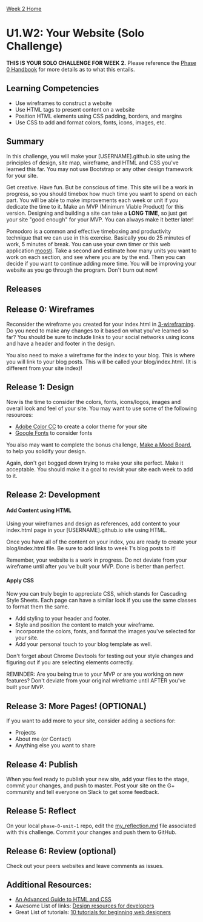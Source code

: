 [Week 2 Home](../)

# U1.W2: Your Website (Solo Challenge)

**THIS IS YOUR SOLO CHALLENGE FOR WEEK 2.** Please reference the [Phase 0 Handbook](https://github.com/pukeko-2015/phase-0-handbook/) for more details as to what this entails.

## Learning Competencies
- Use wireframes to construct a website
- Use HTML tags to present content on a website
- Position HTML elements using CSS padding, borders, and margins
- Use CSS to add and format colors, fonts, icons, images, etc.

## Summary

In this challenge, you will make your [USERNAME].github.io site using the principles of design, site map, wireframe, and HTML and CSS you've learned this far. You may not use Bootstrap or any other design framework for your site.

Get creative. Have fun. But be conscious of time. This site will be a work in progress, so you should timebox how much time you want to spend on each part. You will be able to make improvements each week or unit if you dedicate the time to it. Make an MVP (Minimum Viable Product) for this version. Designing and building a site can take a **LONG TIME**, so just get your site "good enough" for your MVP. You can always make it better later!

Pomodoro is a common and effective timeboxing and productivity technique that we can use in this exercise. Basically you do 25 minutes of work, 5 minutes of break. You can use your own timer or this web application [moosti](http://www.moosti.com). Take a second and estimate how many units you want to work on each section, and see where you are by the end. Then you can decide if you want to continue adding more time. You will be improving your website as you go through the program. Don't burn out now!


## Releases

## Release 0: Wireframes
Reconsider the wireframe you created for your index.html in [3-wireframing](../3-wireframing). Do you need to make any changes to it based on what you've learned so far? You should be sure to include links to your social networks using icons and have a header and footer in the design.

You also need to make a wireframe for the index to your blog. This is where you will link to your blog posts. This will be called your blog/index.html. (It is different from your site index)!

## Release 1: Design
Now is the time to consider the colors, fonts, icons/logos, images and overall look and feel of your site. You may want to use some of the following resources:

- [Adobe Color CC](https://kuler.adobe.com/create/color-wheel/) to create a color theme for your site
- [Google Fonts](https://www.google.com/fonts) to consider fonts

You also may want to complete the bonus challenge, [Make a Mood Board](../12-BONUS-challenges/mood-board), to help you solidify your design.

Again, don't get bogged down trying to make your site perfect. Make it acceptable. You should make it a goal to revisit your site each week to add to it.

## Release 2: Development

#### Add Content using HTML
Using your wireframes and design as references, add content to your index.html page in your [USERNAME].github.io site using HTML.

Once you have all of the content on your index, you are ready to create your blog/index.html file. Be sure to add links to week 1's blog posts to it!

Remember, your website is a work in progress. Do not deviate from your wireframe until after you've built your MVP. Done is better than perfect.

#### Apply CSS
Now you can truly begin to appreciate CSS, which stands for Cascading Style Sheets. Each page can have a similar look if you use the same classes to format them the same.

- Add styling to your header and footer.
- Style and position the content to match your wireframe.
- Incorporate the colors, fonts, and format the images you've selected for your site.
- Add your personal touch to your blog template as well.

Don't forget about Chrome Devtools for testing out your style changes and figuring out if you are selecting elements correctly.

REMINDER: Are you being true to your MVP or are you working on new features? Don't deviate from your original wireframe until AFTER you've built your MVP.

## Release 3: More Pages! (OPTIONAL)
If you want to add more to your site, consider adding a sections for:

- Projects
- About me (or Contact)
- Anything else you want to share

## Release 4: Publish
When you feel ready to publish your new site, add your files to the stage, commit your changes, and push to master. Post your site on the G+ community and tell everyone on Slack to get some feedback.

## Release 5: Reflect
On your local `phase-0-unit-1` repo, edit the [my_reflection.md](my_reflection.md) file associated with this challenge. Commit your changes and push them to GitHub.

## Release 6: Review (optional)
Check out your peers websites and leave comments as issues. 


## Additional Resources:
- [An Advanced Guide to HTML and CSS](http://learn.shayhowe.com/)
- Awesome List of links: [Design resources for developers](https://gist.github.com/jenmyers/7354863)
- Great List of tutorials: [10 tutorials for beginning web designers](http://code.tutsplus.com/articles/10-hand-picked-tutorials-for-beginning-web-designers--net-9341)
